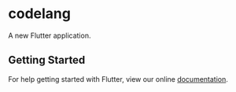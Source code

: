 # codelang

A new Flutter application.

## Getting Started

For help getting started with Flutter, view our online
[documentation](https://flutter.io/).
